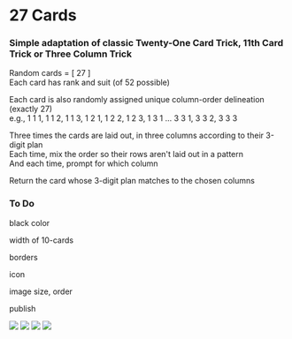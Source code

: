 # 27 Cards
### Simple adaptation of classic Twenty-One Card Trick, 11th Card Trick or Three Column Trick

Random cards = [ 27 ]  
Each card has rank and suit (of 52 possible)

Each card is also randomly assigned unique column-order delineation (exactly 27)  
e.g., 1 1 1, 1 1 2, 1 1 3, 1 2 1, 1 2 2, 1 2 3, 1 3 1 ... 3 3 1, 3 3 2, 3 3 3

Three times the cards are laid out, in three columns according to their 3-digit plan  
Each time, mix the order so their rows aren't laid out in a pattern  
And each time, prompt for which column

Return the card whose 3-digit plan matches to the chosen columns

### To Do

black color

width of 10-cards

borders

icon

image size, order

publish

![](misc/Screenshot_20240924-233224.png)
![](misc/Screenshot_20240924-233212.png)
![](misc/Screenshot_20240924-233142.png)
![](misc/Screenshot_20240924-233128.png)
